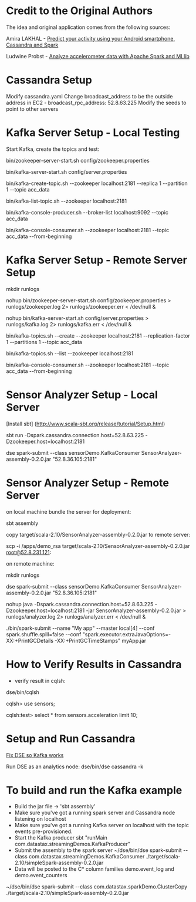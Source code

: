 Credit to the Original Authors
=================================

The idea and original application comes from the following sources:

Amira LAKHAL -
[Predict your activity using your Android smartphone, Cassandra and Spark](http://www.duchess-france.org/accelerometer-time-series-and-prediction-with-android-cassandra-and-spark/)

Ludwine Probst -
[Analyze accelerometer data with Apache Spark and MLlib](http://www.duchess-france.org/analyze-accelerometer-data-with-apache-spark-and-mllib/)



Cassandra Setup
=====================================

Modify cassandra.yaml
Change broadcast_address to be the outside address in EC2  - broadcast_rpc_address: 52.8.63.225
Modify the seeds to point to other servers

Kafka Server Setup - Local Testing
===================================

Start Kafka, create the topics and test:

bin/zookeeper-server-start.sh config/zookeeper.properties

bin/kafka-server-start.sh config/server.properties

bin/kafka-create-topic.sh --zookeeper localhost:2181 --replica 1 --partition 1 --topic acc_data

bin/kafka-list-topic.sh --zookeeper localhost:2181

bin/kafka-console-producer.sh --broker-list localhost:9092 --topic acc_data

bin/kafka-console-consumer.sh --zookeeper localhost:2181 --topic acc_data --from-beginning

Kafka Server Setup - Remote Server Setup
===================================

mkdir runlogs

nohup bin/zookeeper-server-start.sh config/zookeeper.properties > runlogs/zookeeper.log 2> runlogs/zookeeper.err < /dev/null &

nohup bin/kafka-server-start.sh config/server.properties > runlogs/kafka.log 2> runlogs/kafka.err < /dev/null &

bin/kafka-topics.sh --create --zookeeper localhost:2181 --replication-factor 1 --partitions 1 --topic acc_data

bin/kafka-topics.sh --list --zookeeper localhost:2181

bin/kafka-console-consumer.sh --zookeeper localhost:2181 --topic acc_data --from-beginning


Sensor Analyzer Setup - Local Server
====================================

[Install sbt] (http://www.scala-sbt.org/release/tutorial/Setup.html)

sbt run -Dspark.cassandra.connection.host=52.8.63.225 -Dzookeeper.host=localhost:2181

dse spark-submit --class sensorDemo.KafkaConsumer SensorAnalyzer-assembly-0.2.0.jar "52.8.36.105:2181"



Sensor Analyzer Setup - Remote Server
====================================

on local machine bundle the server for deployment:

sbt assembly

copy target/scala-2.10/SensorAnalyzer-assembly-0.2.0.jar to remote server:

scp -i /apps/demo_rsa target/scala-2.10/SensorAnalyzer-assembly-0.2.0.jar root@52.8.231.121:

on remote machine:

mkdir runlogs

dse spark-submit --class sensorDemo.KafkaConsumer SensorAnalyzer-assembly-0.2.0.jar "52.8.36.105:2181"



nohup java  -Dspark.cassandra.connection.host=52.8.63.225 -Dzookeeper.host=localhost:2181 -jar SensorAnalyzer-assembly-0.2.0.jar  > runlogs/analyzer.log 2> runlogs/analyzer.err < /dev/null &

./bin/spark-submit --name "My app" --master local[4] --conf spark.shuffle.spill=false
  --conf "spark.executor.extraJavaOptions=-XX:+PrintGCDetails -XX:+PrintGCTimeStamps" myApp.jar


How to Verify Results in Cassandra
========================================

* verify result in cqlsh:

dse/bin/cqlsh

cqlsh> use sensors;

cqlsh:test> select * from sensors.acceleration limit 10;


Setup and Run Cassandra
=============================
[Fix DSE so Kafka works](https://support.datastax.com/hc/en-us/articles/204226489--java-lang-NoSuchMethodException-seen-when-attempting-Spark-streaming-from-Kafka)

Run DSE as an analytics node:
dse/bin/dse cassandra -k

To build and run the Kafka example
========================================

* Build the jar file -> 'sbt assembly'
* Make sure you've got a running spark server and Cassandra node listening on localhost
* Make sure you've got a running Kafka server on localhost with the topic events pre-provisioned.
* Start the Kafka producer sbt "runMain com.datastax.streamingDemos.KafkaProducer"
* Submit the assembly to the spark server ~/dse/bin/dse spark-submit --class com.datastax.streamingDemos.KafkaConsumer ./target/scala-2.10/simpleSpark-assembly-0.2.0.jar
* Data will be posted to the C* column families demo.event_log and demo.event_counters

~/dse/bin/dse spark-submit --class com.datastax.sparkDemo.ClusterCopy ./target/scala-2.10/simpleSpark-assembly-0.2.0.jar

